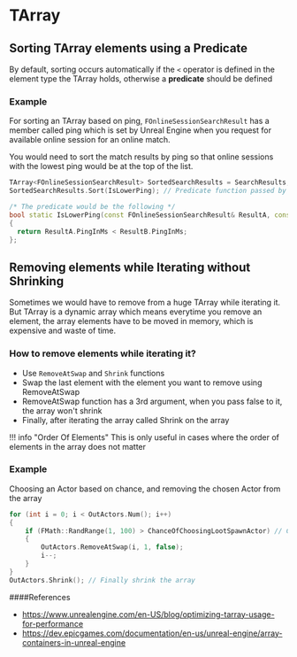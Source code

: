 # TArray 

## Sorting TArray elements using a Predicate

By default, sorting occurs automatically if the `<` operator is defined in the element type the TArray holds, otherwise a **predicate** should be defined

### Example
For sorting an TArray<FOnlineSessionSearchResult> based on ping, `FOnlineSessionSearchResult` has a member called ping which is set by Unreal Engine when you request for available online session for an online match. 

You would need to sort the match results by ping so that online sessions with the lowest ping would be at the top of the list.

``` C++
TArray<FOnlineSessionSearchResult> SortedSearchResults = SearchResults; // Assume this has different search results
SortedSearchResults.Sort(IsLowerPing); // Predicate function passed by reference

/* The predicate would be the following */
bool static IsLowerPing(const FOnlineSessionSearchResult& ResultA, const FOnlineSessionSearchResult& ResultB)
{
  return ResultA.PingInMs < ResultB.PingInMs; 
};
```

## Removing elements while Iterating without Shrinking

Sometimes we would have to remove from a huge TArray while iterating it. But TArray is a dynamic array which means everytime you remove an element, the array elements have to be moved in memory, which is expensive and waste of time. 
### How to remove elements while iterating it?
- Use `RemoveAtSwap` and `Shrink` functions
- Swap the last element with the element you want to remove using RemoveAtSwap
- RemoveAtSwap function has a 3rd argument, when you pass false to it, the array won't shrink
- Finally, after iterating the array called Shrink on the array

!!! info "Order Of Elements"
    This is only useful in cases where the order of elements in the array does not matter

### Example
Choosing an Actor based on chance, and removing the chosen Actor from the array

``` C++
for (int i = 0; i < OutActors.Num(); i++)
{
	if (FMath::RandRange(1, 100) > ChanceOfChoosingLootSpawnActor) // ChanceOfChoosingLootSpawnActor has a value from 1 to 100, so higher the value, the lesser the chance of choosing this actor to remove
	{
		OutActors.RemoveAtSwap(i, 1, false);
		i--;
    }
}
OutActors.Shrink(); // Finally shrink the array
```

####References

- <https://www.unrealengine.com/en-US/blog/optimizing-tarray-usage-for-performance>
- <https://dev.epicgames.com/documentation/en-us/unreal-engine/array-containers-in-unreal-engine>

